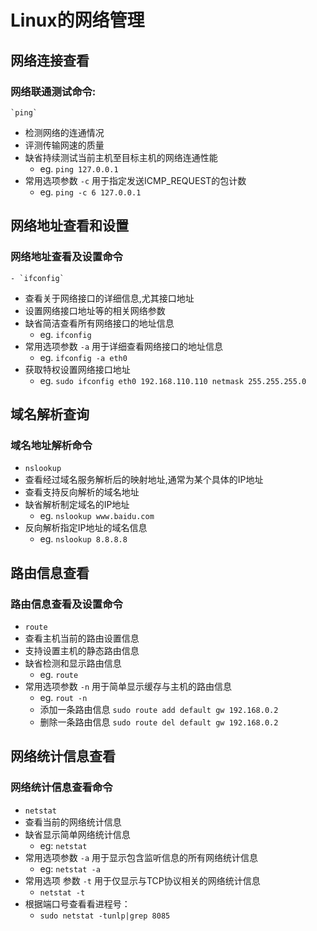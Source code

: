 # Linux的网络管理
## 网络连接查看
### 网络联通测试命令: 
    `ping`
- 检测网络的连通情况
- 评测传输网速的质量
- 缺省持续测试当前主机至目标主机的网络连通性能
    - eg. `ping 127.0.0.1`
- 常用选项参数 `-c` 用于指定发送ICMP_REQUEST的包计数
    - eg. `ping -c 6 127.0.0.1`
## 网络地址查看和设置
### 网络地址查看及设置命令
    - `ifconfig`
- 查看关于网络接口的详细信息,尤其接口地址
- 设置网络接口地址等的相关网络参数
- 缺省简洁查看所有网络接口的地址信息
    - eg. `ifconfig`
- 常用选项参数 `-a` 用于详细查看网络接口的地址信息
    - eg. `ifconfig -a eth0`
- 获取特权设置网络接口地址
    - eg. `sudo ifconfig eth0 192.168.110.110 netmask 255.255.255.0`

## 域名解析查询
### 域名地址解析命令
- `nslookup`
- 查看经过域名服务解析后的映射地址,通常为某个具体的IP地址
- 查看支持反向解析的域名地址
- 缺省解析制定域名的IP地址
    - eg. `nslookup www.baidu.com`
- 反向解析指定IP地址的域名信息
    - eg. `nslookup 8.8.8.8`
## 路由信息查看
### 路由信息查看及设置命令
- `route`
- 查看主机当前的路由设置信息
- 支持设置主机的静态路由信息
- 缺省检测和显示路由信息
    - eg. `route`
- 常用选项参数 `-n` 用于简单显示缓存与主机的路由信息
    - eg. `rout -n`
    - 添加一条路由信息 `sudo route add default gw 192.168.0.2`
    - 删除一条路由信息 `sudo route del default gw 192.168.0.2`
## 网络统计信息查看
### 网络统计信息查看命令
- `netstat`
- 查看当前的网络统计信息
- 缺省显示简单网络统计信息
    - eg: `netstat`
- 常用选项参数 `-a` 用于显示包含监听信息的所有网络统计信息
    -  eg: `netstat -a`
- 常用选项 参数 `-t` 用于仅显示与TCP协议相关的网络统计信息
    -  `netstat -t`
- 根据端口号查看看进程号：
    - `sudo netstat -tunlp|grep 8085`
